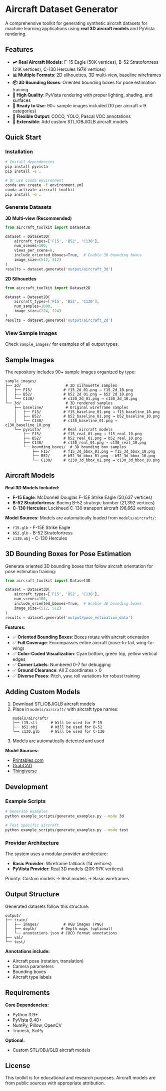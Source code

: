 # Aircraft Dataset Generator

A comprehensive toolkit for generating synthetic aircraft datasets for machine learning applications using **real 3D aircraft models** and PyVista rendering.

## Features

- **🛩️ Real Aircraft Models**: F-15 Eagle (50K vertices), B-52 Stratofortress (21K vertices), C-130 Hercules (97K vertices)
- **📊 Multiple Formats**: 2D silhouettes, 3D multi-view, baseline wireframes
- **📦 3D Bounding Boxes**: Oriented bounding boxes for pose estimation training
- **🎯 High Quality**: PyVista rendering with proper lighting, shading, and surfaces
- **🚀 Ready to Use**: 90+ sample images included (10 per aircraft × 9 categories)
- **📁 Flexible Output**: COCO, YOLO, Pascal VOC annotations
- **🔧 Extensible**: Add custom STL/OBJ/GLB aircraft models

## Quick Start

### Installation
```bash
# Install dependencies
pip install pyvista
pip install -e .

# Or use conda environment
conda env create -f environment.yml
conda activate aircraft-toolkit
pip install -e .
```

### Generate Datasets

**3D Multi-view (Recommended)**
```python
from aircraft_toolkit import Dataset3D

dataset = Dataset3D(
    aircraft_types=['F15', 'B52', 'C130'],
    num_scenes=100,
    views_per_scene=8,
    include_oriented_bboxes=True,  # Enable 3D bounding boxes
    image_size=(512, 512)
)
results = dataset.generate('output/aircraft_3d')
```

**2D Silhouettes**
```python
from aircraft_toolkit import Dataset2D

dataset = Dataset2D(
    aircraft_types=['F15', 'B52', 'C130'],
    num_samples=1000,
    image_size=(224, 224)
)
results = dataset.generate('output/aircraft_2d')
```

### View Sample Images
Check `sample_images/` for examples of all output types.

## Sample Images

The repository includes 90+ sample images organized by type:

```
sample_images/
├── 2d/                    # 2D silhouette samples
│   ├── F15/              # f15_2d_01.png → f15_2d_10.png
│   ├── B52/              # b52_2d_01.png → b52_2d_10.png
│   └── C130/             # c130_2d_01.png → c130_2d_10.png
└── 3d/                    # 3D rendered samples
    ├── baseline/          # Original wireframe samples
    │   ├── F15/          # f15_baseline_01.png → f15_baseline_10.png
    │   ├── B52/          # b52_baseline_01.png → b52_baseline_10.png
    │   └── C130/         # c130_baseline_01.png → c130_baseline_10.png
    └── pyvista/          # Real aircraft models
        ├── F15/          # f15_real_01.png → f15_real_10.png
        ├── B52/          # b52_real_01.png → b52_real_10.png
        ├── C130/         # c130_real_01.png → c130_real_10.png
        └── bounding_boxes/  # 3D bounding box samples
            ├── F15/      # f15_3d_bbox_01.png → f15_3d_bbox_10.png
            ├── B52/      # b52_3d_bbox_01.png → b52_3d_bbox_10.png
            └── C130/     # c130_3d_bbox_01.png → c130_3d_bbox_10.png
```

## Aircraft Models

**Real 3D Models Included:**
- **F-15 Eagle**: McDonnell Douglas F-15E Strike Eagle (50,637 vertices)
- **B-52 Stratofortress**: Boeing B-52 strategic bomber (21,392 vertices)
- **C-130 Hercules**: Lockheed C-130 transport aircraft (96,662 vertices)

**Model Sources:**
Models are automatically loaded from `models/aircraft/`:
- `f15.glb` - F-15E Strike Eagle
- `b52.glb` - B-52 Stratofortress
- `c130.obj` - C-130 Hercules

## 3D Bounding Boxes for Pose Estimation

Generate oriented 3D bounding boxes that follow aircraft orientation for pose estimation training:

```python
from aircraft_toolkit import Dataset3D

dataset = Dataset3D(
    aircraft_types=['F15', 'B52', 'C130'],
    num_scenes=100,
    include_oriented_bboxes=True,  # Enable 3D bounding boxes
    image_size=(512, 512)
)
results = dataset.generate('output/pose_estimation_data')
```

**Features:**
- ✅ **Oriented Bounding Boxes**: Boxes rotate with aircraft orientation
- ✅ **Full Coverage**: Encompasses entire aircraft (nose-to-tail, wing-to-wing)
- ✅ **Color-Coded Visualization**: Cyan bottom, green top, yellow vertical edges
- ✅ **Corner Labels**: Numbered 0-7 for debugging
- ✅ **Ground Clearance**: All Z coordinates > 0
- ✅ **Diverse Poses**: Pitch, yaw, roll variations for robust training

## Adding Custom Models

1. Download STL/OBJ/GLB aircraft models
2. Place in `models/aircraft/` with aircraft type names:
   ```
   models/aircraft/
   ├── f15.stl      # Will be used for F-15
   ├── b52.obj      # Will be used for B-52
   └── c130.glb     # Will be used for C-130
   ```
3. Models are automatically detected and used

**Model Sources:**
- [Printables.com](https://www.printables.com/search/models?q=military%20aircraft)
- [GrabCAD](https://grabcad.com/library?query=military%20aircraft)
- [Thingiverse](https://www.thingiverse.com/search?q=aircraft)

## Development

### Example Scripts
```bash
# Generate examples
python example_scripts/generate_examples.py --mode 3d

# Test specific aircraft
python example_scripts/generate_examples.py --mode test
```

### Provider Architecture
The system uses a modular provider architecture:
- **Basic Provider**: Wireframe fallback (14 vertices)
- **PyVista Provider**: Real 3D models (20K-97K vertices)

Priority: Custom models → Real models → Basic wireframes

## Output Structure

Generated datasets follow this structure:
```
output/
├── train/
│   ├── images/           # RGB images (PNG)
│   ├── depth/           # Depth maps (optional)
│   └── annotations.json # COCO format annotations
├── val/
└── test/
```

**Annotations include:**
- Aircraft pose (rotation, translation)
- Camera parameters
- Bounding boxes
- Aircraft type labels

## Requirements

**Core Dependencies:**
- Python 3.9+
- PyVista 0.40+
- NumPy, Pillow, OpenCV
- Trimesh, SciPy

**Optional:**
- Custom STL/OBJ/GLB aircraft models

## License

This toolkit is for educational and research purposes. Aircraft models are from public sources with appropriate attribution.
